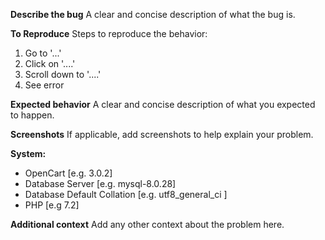 
**Describe the bug**
A clear and concise description of what the bug is.

**To Reproduce**
Steps to reproduce the behavior:
1. Go to '...'
2. Click on '....'
3. Scroll down to '....'
4. See error

**Expected behavior**
A clear and concise description of what you expected to happen.

**Screenshots**
If applicable, add screenshots to help explain your problem.

**System:**
 - OpenCart [e.g. 3.0.2]
 - Database Server [e.g. mysql-8.0.28]
 - Database Default Collation [e.g. utf8_general_ci ]
 - PHP [e.g 7.2]



**Additional context**
Add any other context about the problem here.
